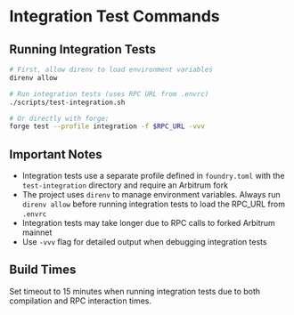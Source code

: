 # Integration Test Commands

## Running Integration Tests

```bash
# First, allow direnv to load environment variables
direnv allow

# Run integration tests (uses RPC URL from .envrc)
./scripts/test-integration.sh

# Or directly with forge:
forge test --profile integration -f $RPC_URL -vvv
```

## Important Notes

- Integration tests use a separate profile defined in `foundry.toml` with the `test-integration` directory and require an Arbitrum fork
- The project uses `direnv` to manage environment variables. Always run `direnv allow` before running integration tests to load the RPC_URL from `.envrc`
- Integration tests may take longer due to RPC calls to forked Arbitrum mainnet
- Use `-vvv` flag for detailed output when debugging integration tests

## Build Times

Set timeout to 15 minutes when running integration tests due to both compilation and RPC interaction times.